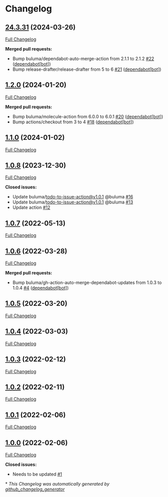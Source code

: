 # Changelog

## [24.3.31](https://github.com/buluma/ansible-role-turn/tree/24.3.31) (2024-03-26)

[Full Changelog](https://github.com/buluma/ansible-role-turn/compare/1.2.0...24.3.31)

**Merged pull requests:**

- Bump buluma/dependabot-auto-merge-action from 2.1.1 to 2.1.2 [\#22](https://github.com/buluma/ansible-role-turn/pull/22) ([dependabot[bot]](https://github.com/apps/dependabot))
- Bump release-drafter/release-drafter from 5 to 6 [\#21](https://github.com/buluma/ansible-role-turn/pull/21) ([dependabot[bot]](https://github.com/apps/dependabot))

## [1.2.0](https://github.com/buluma/ansible-role-turn/tree/1.2.0) (2024-01-20)

[Full Changelog](https://github.com/buluma/ansible-role-turn/compare/1.1.0...1.2.0)

**Merged pull requests:**

- Bump buluma/molecule-action from 6.0.0 to 6.0.1 [\#20](https://github.com/buluma/ansible-role-turn/pull/20) ([dependabot[bot]](https://github.com/apps/dependabot))
- Bump actions/checkout from 3 to 4 [\#18](https://github.com/buluma/ansible-role-turn/pull/18) ([dependabot[bot]](https://github.com/apps/dependabot))

## [1.1.0](https://github.com/buluma/ansible-role-turn/tree/1.1.0) (2024-01-02)

[Full Changelog](https://github.com/buluma/ansible-role-turn/compare/1.0.8...1.1.0)

## [1.0.8](https://github.com/buluma/ansible-role-turn/tree/1.0.8) (2023-12-30)

[Full Changelog](https://github.com/buluma/ansible-role-turn/compare/1.0.7...1.0.8)

**Closed issues:**

- Update buluma/todo-to-issue-action@v1.0.1 @buluma [\#16](https://github.com/buluma/ansible-role-turn/issues/16)
- Update buluma/todo-to-issue-action@v1.0.1 @buluma [\#13](https://github.com/buluma/ansible-role-turn/issues/13)
- Update action [\#12](https://github.com/buluma/ansible-role-turn/issues/12)

## [1.0.7](https://github.com/buluma/ansible-role-turn/tree/1.0.7) (2022-05-13)

[Full Changelog](https://github.com/buluma/ansible-role-turn/compare/1.0.6...1.0.7)

## [1.0.6](https://github.com/buluma/ansible-role-turn/tree/1.0.6) (2022-03-28)

[Full Changelog](https://github.com/buluma/ansible-role-turn/compare/1.0.5...1.0.6)

**Merged pull requests:**

- Bump buluma/gh-action-auto-merge-dependabot-updates from 1.0.3 to 1.0.4 [\#4](https://github.com/buluma/ansible-role-turn/pull/4) ([dependabot[bot]](https://github.com/apps/dependabot))

## [1.0.5](https://github.com/buluma/ansible-role-turn/tree/1.0.5) (2022-03-20)

[Full Changelog](https://github.com/buluma/ansible-role-turn/compare/1.0.4...1.0.5)

## [1.0.4](https://github.com/buluma/ansible-role-turn/tree/1.0.4) (2022-03-03)

[Full Changelog](https://github.com/buluma/ansible-role-turn/compare/1.0.3...1.0.4)

## [1.0.3](https://github.com/buluma/ansible-role-turn/tree/1.0.3) (2022-02-12)

[Full Changelog](https://github.com/buluma/ansible-role-turn/compare/1.0.2...1.0.3)

## [1.0.2](https://github.com/buluma/ansible-role-turn/tree/1.0.2) (2022-02-11)

[Full Changelog](https://github.com/buluma/ansible-role-turn/compare/1.0.1...1.0.2)

## [1.0.1](https://github.com/buluma/ansible-role-turn/tree/1.0.1) (2022-02-06)

[Full Changelog](https://github.com/buluma/ansible-role-turn/compare/1.0.0...1.0.1)

## [1.0.0](https://github.com/buluma/ansible-role-turn/tree/1.0.0) (2022-02-06)

[Full Changelog](https://github.com/buluma/ansible-role-turn/compare/07914256b511fc14e496a883c16a512da475b453...1.0.0)

**Closed issues:**

- Needs to be updated [\#1](https://github.com/buluma/ansible-role-turn/issues/1)



\* *This Changelog was automatically generated by [github_changelog_generator](https://github.com/github-changelog-generator/github-changelog-generator)*
